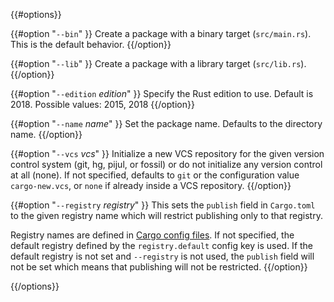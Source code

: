 {{#options}}

{{#option "`--bin`" }}
Create a package with a binary target (`src/main.rs`).
This is the default behavior.
{{/option}}

{{#option "`--lib`" }}
Create a package with a library target (`src/lib.rs`).
{{/option}}

{{#option "`--edition` _edition_" }}
Specify the Rust edition to use. Default is 2018.
Possible values: 2015, 2018
{{/option}}

{{#option "`--name` _name_" }}
Set the package name. Defaults to the directory name.
{{/option}}

{{#option "`--vcs` _vcs_" }}
Initialize a new VCS repository for the given version control system (git,
hg, pijul, or fossil) or do not initialize any version control at all
(none). If not specified, defaults to `git` or the configuration value
`cargo-new.vcs`, or `none` if already inside a VCS repository.
{{/option}}

{{#option "`--registry` _registry_" }}
This sets the `publish` field in `Cargo.toml` to the given registry name
which will restrict publishing only to that registry.

Registry names are defined in [Cargo config files](../reference/config.html).
If not specified, the default registry defined by the `registry.default`
config key is used. If the default registry is not set and `--registry` is not
used, the `publish` field will not be set which means that publishing will not
be restricted.
{{/option}}

{{/options}}

